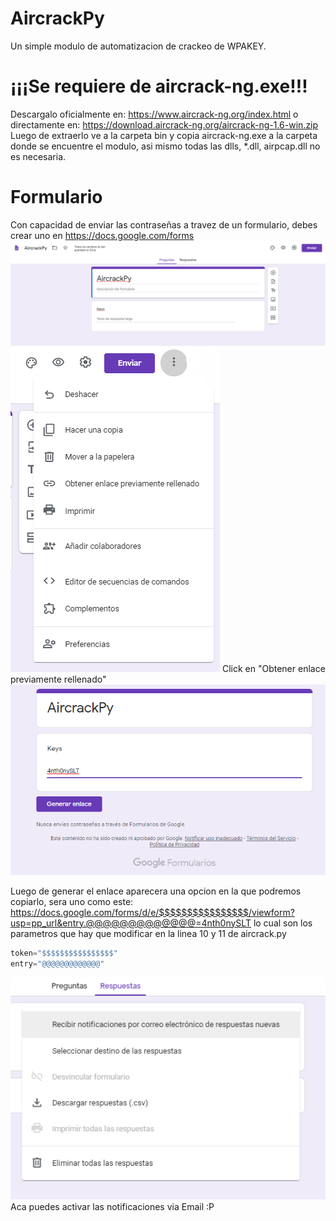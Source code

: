 # AircrackPy

Un simple modulo de automatizacion de crackeo de WPAKEY.

# ¡¡¡Se requiere de aircrack-ng.exe!!!
Descargalo oficialmente en: https://www.aircrack-ng.org/index.html o directamente en: https://download.aircrack-ng.org/aircrack-ng-1.6-win.zip
Luego de extraerlo ve a la carpeta bin y copia aircrack-ng.exe a la carpeta donde se encuentre el modulo, asi mismo todas las dlls, *.dll, airpcap.dll no es necesaria.


# Formulario
Con capacidad de enviar las contraseñas a travez de un formulario, debes crear uno en https://docs.google.com/forms
![HOLA](https://raw.githubusercontent.com/4nth0nySLT/AircrackPy/master/1.png)
![HOLA](https://raw.githubusercontent.com/4nth0nySLT/AircrackPy/master/2.png)
Click en "Obtener enlace previamente rellenado"
![HOLA](https://raw.githubusercontent.com/4nth0nySLT/AircrackPy/master/3.png)


Luego de generar el enlace aparecera una opcion en la que podremos copiarlo, sera uno como este:
https://docs.google.com/forms/d/e/$$$$$$$$$$$$$$$$/viewform?usp=pp_url&entry.@@@@@@@@@@@@@=4nth0nySLT
lo cual son los parametros que hay que modificar en la linea 10 y 11 de aircrack.py

```python
token="$$$$$$$$$$$$$$$$"
entry="@@@@@@@@@@@@@"
```

![HOLA](https://raw.githubusercontent.com/4nth0nySLT/AircrackPy/master/4.png)
Aca puedes activar las notificaciones via Email :P
